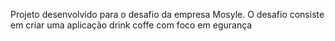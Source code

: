 Projeto desenvolvido para o desafio da empresa Mosyle. 
O desafio consiste em criar uma aplicação drink coffe com foco em egurança 
